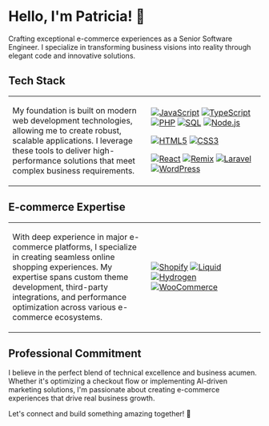 # Hello, I'm Patricia! 👋 

<!-- [![LeetCode](https://img.shields.io/badge/LeetCode-nefeline-purple?logo=leetcode)](https://leetcode.com/nefeline/) -->

Crafting exceptional e-commerce experiences as a Senior Software Engineer. I specialize in transforming business visions into reality through elegant code and innovative solutions.

## Tech Stack
<table>
<tr>
<td width="55%">

My foundation is built on modern web development technologies, allowing me to create robust, scalable applications. I leverage these tools to deliver high-performance solutions that meet complex business requirements.

</td>
<td width="45%">

[![JavaScript](https://img.shields.io/badge/JavaScript-F7DF1E?logo=javascript&logoColor=black)](https://developer.mozilla.org/en-US/docs/Web/JavaScript)
[![TypeScript](https://img.shields.io/badge/TypeScript-3178C6?logo=typescript&logoColor=white)](https://www.typescriptlang.org/)
[![PHP](https://img.shields.io/badge/PHP-777BB4?logo=php&logoColor=white)](https://www.php.net/docs.php)
[![SQL](https://img.shields.io/badge/SQL-4479A1?logo=mysql&logoColor=white)](https://www.w3schools.com/sql/)
[![Node.js](https://img.shields.io/badge/Node.js-339933?logo=node.js&logoColor=white)](https://nodejs.org/)

[![HTML5](https://img.shields.io/badge/HTML5-E34F26?logo=html5&logoColor=white)](https://developer.mozilla.org/en-US/docs/Web/HTML)
[![CSS3](https://img.shields.io/badge/CSS3-1572B6?logo=css3&logoColor=white)](https://developer.mozilla.org/en-US/docs/Web/CSS)

[![React](https://img.shields.io/badge/React-20232A?logo=react&logoColor=61DAFB)](https://react.dev/)
[![Remix](https://img.shields.io/badge/Remix-000000?logo=remix&logoColor=white)](https://remix.run/)
[![Laravel](https://img.shields.io/badge/Laravel-FF2D20?logo=laravel&logoColor=white)](https://laravel.com/)
[![WordPress](https://img.shields.io/badge/wordpress-21759B?logo=wordpress&logoColor=white)](https://wordpress.org/)

</td>
</tr>
</table>

## E-commerce Expertise
<table>
<tr>
<td width="55%">

With deep experience in major e-commerce platforms, I specialize in creating seamless online shopping experiences. My expertise spans custom theme development, third-party integrations, and performance optimization across various e-commerce ecosystems.

</td>
<td width="45%">

[![Shopify](https://img.shields.io/badge/shopify-8DB543?logo=Shopify&logoColor=white)](https://www.shopify.com/)
[![Liquid](https://img.shields.io/badge/liquid-7AB55C?logo=shopify&logoColor=white)](https://shopify.dev/docs/api/liquid)
[![Hydrogen](https://img.shields.io/badge/Hydrogen-050B1B?logo=shopify&logoColor=white)](https://hydrogen.shopify.dev/)
[![WooCommerce](https://img.shields.io/badge/woocommerce-96588A?logo=woocommerce&logoColor=white)](https://woocommerce.com/)

</td>
</tr>
</table>

<!-- ## Current Projects

Innovation drives my current work as I develop solutions that enhance the e-commerce experience through advanced technology and data-driven approaches.

<table>
<tr>
<td width="50%">
📛 Developing an intelligent product badge system that boosts product visibility through dynamic visual indicators
</td>
<td width="50%">
🛒 Creating AI-powered marketing solutions that leverage data insights for enhanced customer targeting
</td>
</tr>
</table>

## 🌱 Growth & Learning

Continuous improvement is central to my professional journey. I maintain a structured approach to expanding both my technical capabilities and business understanding.

```javascript
const technicalJourney = {
    webDevelopment: {
        frontend: ["JavaScript", "React", "HTML5", "CSS3"],
        backend: ["Node.js", "PHP", "SQL"],
        practices: ["Responsive Design", "Performance Optimization", "SEO"]
    },
    ecommerce: {
        platforms: ["Shopify", "WordPress + WooCommerce"],
        expertise: ["Theme Development", "Custom Apps", "Store Optimization"],
        technology: ["Liquid Templates", "REST APIs", "Headless Commerce"]
    },
    currentFocus: {
        engineering: "Advanced System Design",
        automation: "AI-Driven Marketing Solutions",
        architecture: "Scalable E-commerce Applications"
    }
}
```
-->
## Professional Commitment

I believe in the perfect blend of technical excellence and business acumen. Whether it's optimizing a checkout flow or implementing AI-driven marketing solutions, I'm passionate about creating e-commerce experiences that drive real business growth.

Let's connect and build something amazing together! 🌟
